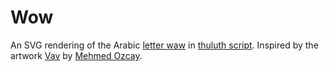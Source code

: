 # Wow

An SVG rendering of the Arabic [letter waw](http://en.wikipedia.org/wiki/Waw_%28letter%29) in [thuluth script](http://en.wikipedia.org/wiki/Thuluth). Inspired by the artwork [Vav](http://www.ozcay.com/mehmed/galeri#102) by [Mehmed Ozcay](http://www.ozcay.com/mehmed).
